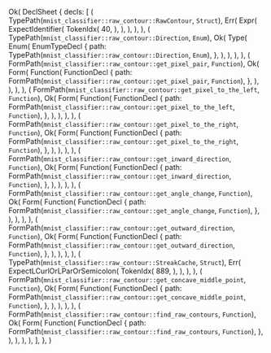 Ok(
    DeclSheet {
        decls: [
            (
                TypePath(`mnist_classifier::raw_contour::RawContour`, `Struct`),
                Err(
                    Expr(
                        ExpectIdentifier(
                            TokenIdx(
                                40,
                            ),
                        ),
                    ),
                ),
            ),
            (
                TypePath(`mnist_classifier::raw_contour::Direction`, `Enum`),
                Ok(
                    Type(
                        Enum(
                            EnumTypeDecl {
                                path: TypePath(`mnist_classifier::raw_contour::Direction`, `Enum`),
                            },
                        ),
                    ),
                ),
            ),
            (
                FormPath(`mnist_classifier::raw_contour::get_pixel_pair`, `Function`),
                Ok(
                    Form(
                        Function(
                            FunctionDecl {
                                path: FormPath(`mnist_classifier::raw_contour::get_pixel_pair`, `Function`),
                            },
                        ),
                    ),
                ),
            ),
            (
                FormPath(`mnist_classifier::raw_contour::get_pixel_to_the_left`, `Function`),
                Ok(
                    Form(
                        Function(
                            FunctionDecl {
                                path: FormPath(`mnist_classifier::raw_contour::get_pixel_to_the_left`, `Function`),
                            },
                        ),
                    ),
                ),
            ),
            (
                FormPath(`mnist_classifier::raw_contour::get_pixel_to_the_right`, `Function`),
                Ok(
                    Form(
                        Function(
                            FunctionDecl {
                                path: FormPath(`mnist_classifier::raw_contour::get_pixel_to_the_right`, `Function`),
                            },
                        ),
                    ),
                ),
            ),
            (
                FormPath(`mnist_classifier::raw_contour::get_inward_direction`, `Function`),
                Ok(
                    Form(
                        Function(
                            FunctionDecl {
                                path: FormPath(`mnist_classifier::raw_contour::get_inward_direction`, `Function`),
                            },
                        ),
                    ),
                ),
            ),
            (
                FormPath(`mnist_classifier::raw_contour::get_angle_change`, `Function`),
                Ok(
                    Form(
                        Function(
                            FunctionDecl {
                                path: FormPath(`mnist_classifier::raw_contour::get_angle_change`, `Function`),
                            },
                        ),
                    ),
                ),
            ),
            (
                FormPath(`mnist_classifier::raw_contour::get_outward_direction`, `Function`),
                Ok(
                    Form(
                        Function(
                            FunctionDecl {
                                path: FormPath(`mnist_classifier::raw_contour::get_outward_direction`, `Function`),
                            },
                        ),
                    ),
                ),
            ),
            (
                TypePath(`mnist_classifier::raw_contour::StreakCache`, `Struct`),
                Err(
                    ExpectLCurlOrLParOrSemicolon(
                        TokenIdx(
                            889,
                        ),
                    ),
                ),
            ),
            (
                FormPath(`mnist_classifier::raw_contour::get_concave_middle_point`, `Function`),
                Ok(
                    Form(
                        Function(
                            FunctionDecl {
                                path: FormPath(`mnist_classifier::raw_contour::get_concave_middle_point`, `Function`),
                            },
                        ),
                    ),
                ),
            ),
            (
                FormPath(`mnist_classifier::raw_contour::find_raw_contours`, `Function`),
                Ok(
                    Form(
                        Function(
                            FunctionDecl {
                                path: FormPath(`mnist_classifier::raw_contour::find_raw_contours`, `Function`),
                            },
                        ),
                    ),
                ),
            ),
        ],
    },
)